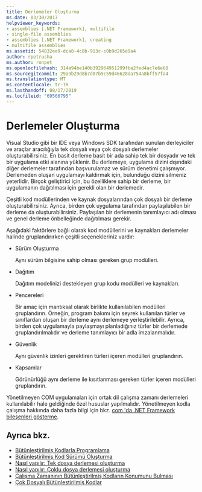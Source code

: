 ```yaml
---
title: Derlemeler Oluşturma
ms.date: 03/30/2017
helpviewer_keywords:
- assemblies [.NET Framework], multifile
- single-file assemblies
- assemblies [.NET Framework], creating
- multifile assemblies
ms.assetid: 54832ee9-dca8-4c8b-913c-c0b9d265e9a4
author: rpetrusha
ms.author: ronpet
ms.openlocfilehash: 314a94be140b392964951299fba2fed4ac7e6e68
ms.sourcegitcommit: 29a9b29d8b7d07b9c59d46628da754a8bff57fa4
ms.translationtype: MT
ms.contentlocale: tr-TR
ms.lasthandoff: 08/17/2019
ms.locfileid: "69566795"
---
```

# <a name="creating-assemblies"></a>Derlemeler Oluşturma

Visual Studio gibi bir IDE veya Windows SDK tarafından sunulan derleyiciler ve araçlar aracılığıyla tek dosyalı veya çok dosyalı derlemeler oluşturabilirsiniz. En basit derleme basit bir ada sahip tek bir dosyadır ve tek bir uygulama etki alanına yüklenir. Bu derlemeye, uygulama dizini dışındaki diğer derlemeler tarafından başvurulamaz ve sürüm denetimi çalışmıyor. Derlemeden oluşan uygulamayı kaldırmak için, bulunduğu dizini silmeniz yeterlidir. Birçok geliştirici için, bu özelliklere sahip bir derleme, bir uygulamanın dağıtılması için gerekli olan bir derlemedir.

Çeşitli kod modüllerinden ve kaynak dosyalarından çok dosyalı bir derleme oluşturabilirsiniz. Ayrıca, birden çok uygulama tarafından paylaşılabilen bir derleme da oluşturabilirsiniz. Paylaşılan bir derlemenin tanımlayıcı adı olması ve genel derleme önbelleğinde dağıtılması gerekir.

Aşağıdaki faktörlere bağlı olarak kod modüllerini ve kaynakları derlemeler halinde gruplandırırken çeşitli seçenekleriniz vardır:

- Sürüm Oluşturma

     Aynı sürüm bilgisine sahip olması gereken grup modülleri.

- Dağıtım

     Dağıtım modelinizi destekleyen grup kodu modülleri ve kaynakları.

- Pencereleri

     Bir amaç için mantıksal olarak birlikte kullanılabilen modülleri gruplandırın. Örneğin, program bakımı için seyrek kullanılan türler ve sınıflardan oluşan bir derleme aynı derlemeye yerleştirilebilir. Ayrıca, birden çok uygulamayla paylaşmayı planladığınız türler bir derlemede gruplandırılmalıdır ve derleme tanımlayıcı bir adla imzalanmalıdır.

- Güvenlik

     Aynı güvenlik izinleri gerektiren türleri içeren modülleri gruplandırın.

- Kapsamlar

     Görünürlüğü aynı derleme ile kısıtlanması gereken türler içeren modülleri gruplandırın.

Yönetilmeyen COM uygulamaları için ortak dil çalışma zamanı derlemeleri kullanılabilir hale geldiğinde özel hususlar yapılmalıdır. Yönetilmeyen kodla çalışma hakkında daha fazla bilgi için bkz. [com 'da .NET Framework bileşenleri gösterme](../../../docs/framework/interop/exposing-dotnet-components-to-com.md).

## <a name="see-also"></a>Ayrıca bkz.

- [Bütünleştirilmiş Kodlarla Programlama](../../../docs/framework/app-domains/programming-with-assemblies.md)
- [Bütünleştirilmiş Kod Sürümü Oluşturma](../../../docs/framework/app-domains/assembly-versioning.md)
- [Nasıl yapılır: Tek dosya derlemesi oluşturma](../../../docs/framework/app-domains/how-to-build-a-single-file-assembly.md)
- [Nasıl yapılır: Çoklu dosya derlemesi oluşturma](../../../docs/framework/app-domains/how-to-build-a-multifile-assembly.md)
- [Çalışma Zamanının Bütünleştirilmiş Kodların Konumunu Bulması](../../../docs/framework/deployment/how-the-runtime-locates-assemblies.md)
- [Çok Dosyalı Bütünleştirilmiş Kodlar](../../../docs/framework/app-domains/multifile-assemblies.md)

